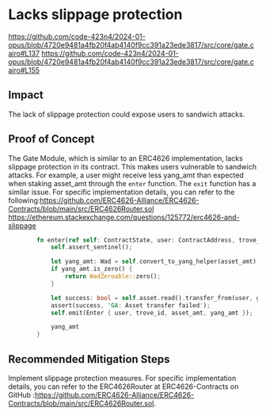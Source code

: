 # Lacks slippage protection
https://github.com/code-423n4/2024-01-opus/blob/4720e9481a4fb20f4ab4140f9cc391a23ede3817/src/core/gate.cairo#L137
https://github.com/code-423n4/2024-01-opus/blob/4720e9481a4fb20f4ab4140f9cc391a23ede3817/src/core/gate.cairo#L155
## Impact
The lack of slippage protection could expose users to sandwich attacks. 

## Proof of Concept
The Gate Module, which is similar to an ERC4626 implementation, lacks slippage protection in its contract. This makes users vulnerable to sandwich attacks. For example, a user might receive less yang_amt than expected when staking asset_amt through the `enter` function. The `exit` function has a similar issue. For specific implementation details, you can refer to the following:https://github.com/ERC4626-Alliance/ERC4626-Contracts/blob/main/src/ERC4626Router.sol 
https://ethereum.stackexchange.com/questions/125772/erc4626-and-slippage

```rust
        fn enter(ref self: ContractState, user: ContractAddress, trove_id: u64, asset_amt: u128) -> Wad {
            self.assert_sentinel();

            let yang_amt: Wad = self.convert_to_yang_helper(asset_amt);
            if yang_amt.is_zero() {
                return WadZeroable::zero();
            }

            let success: bool = self.asset.read().transfer_from(user, get_contract_address(), asset_amt.into());
            assert(success, 'GA: Asset transfer failed');
            self.emit(Enter { user, trove_id, asset_amt, yang_amt });

            yang_amt
        }
```
## Recommended Mitigation Steps
Implement slippage protection measures. For specific implementation details, you can refer to the ERC4626Router at ERC4626-Contracts on GitHub :https://github.com/ERC4626-Alliance/ERC4626-Contracts/blob/main/src/ERC4626Router.sol.

